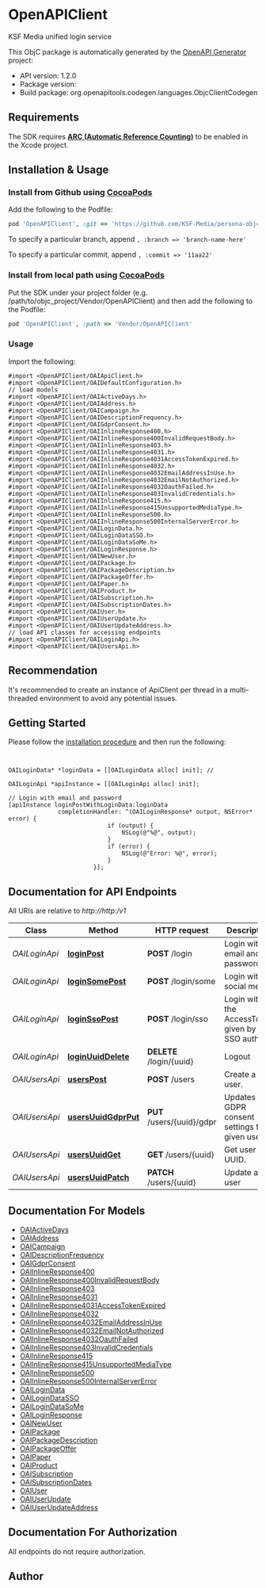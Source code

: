 # OpenAPIClient

KSF Media unified login service

This ObjC package is automatically generated by the [OpenAPI Generator](https://openapi-generator.tech) project:

- API version: 1.2.0
- Package version: 
- Build package: org.openapitools.codegen.languages.ObjcClientCodegen

## Requirements

The SDK requires [**ARC (Automatic Reference Counting)**](http://stackoverflow.com/questions/7778356/how-to-enable-disable-automatic-reference-counting) to be enabled in the Xcode project.

## Installation & Usage
### Install from Github using [CocoaPods](https://cocoapods.org/)

Add the following to the Podfile:

```ruby
pod 'OpenAPIClient', :git => 'https://github.com/KSF-Media/persona-objc-client.git'
```

To specify a particular branch, append `, :branch => 'branch-name-here'`

To specify a particular commit, append `, :commit => '11aa22'`

### Install from local path using [CocoaPods](https://cocoapods.org/)

Put the SDK under your project folder (e.g. /path/to/objc_project/Vendor/OpenAPIClient) and then add the following to the Podfile:

```ruby
pod 'OpenAPIClient', :path => 'Vendor/OpenAPIClient'
```

### Usage

Import the following:

```objc
#import <OpenAPIClient/OAIApiClient.h>
#import <OpenAPIClient/OAIDefaultConfiguration.h>
// load models
#import <OpenAPIClient/OAIActiveDays.h>
#import <OpenAPIClient/OAIAddress.h>
#import <OpenAPIClient/OAICampaign.h>
#import <OpenAPIClient/OAIDescriptionFrequency.h>
#import <OpenAPIClient/OAIGdprConsent.h>
#import <OpenAPIClient/OAIInlineResponse400.h>
#import <OpenAPIClient/OAIInlineResponse400InvalidRequestBody.h>
#import <OpenAPIClient/OAIInlineResponse403.h>
#import <OpenAPIClient/OAIInlineResponse4031.h>
#import <OpenAPIClient/OAIInlineResponse4031AccessTokenExpired.h>
#import <OpenAPIClient/OAIInlineResponse4032.h>
#import <OpenAPIClient/OAIInlineResponse4032EmailAddressInUse.h>
#import <OpenAPIClient/OAIInlineResponse4032EmailNotAuthorized.h>
#import <OpenAPIClient/OAIInlineResponse4032OauthFailed.h>
#import <OpenAPIClient/OAIInlineResponse403InvalidCredentials.h>
#import <OpenAPIClient/OAIInlineResponse415.h>
#import <OpenAPIClient/OAIInlineResponse415UnsupportedMediaType.h>
#import <OpenAPIClient/OAIInlineResponse500.h>
#import <OpenAPIClient/OAIInlineResponse500InternalServerError.h>
#import <OpenAPIClient/OAILoginData.h>
#import <OpenAPIClient/OAILoginDataSSO.h>
#import <OpenAPIClient/OAILoginDataSoMe.h>
#import <OpenAPIClient/OAILoginResponse.h>
#import <OpenAPIClient/OAINewUser.h>
#import <OpenAPIClient/OAIPackage.h>
#import <OpenAPIClient/OAIPackageDescription.h>
#import <OpenAPIClient/OAIPackageOffer.h>
#import <OpenAPIClient/OAIPaper.h>
#import <OpenAPIClient/OAIProduct.h>
#import <OpenAPIClient/OAISubscription.h>
#import <OpenAPIClient/OAISubscriptionDates.h>
#import <OpenAPIClient/OAIUser.h>
#import <OpenAPIClient/OAIUserUpdate.h>
#import <OpenAPIClient/OAIUserUpdateAddress.h>
// load API classes for accessing endpoints
#import <OpenAPIClient/OAILoginApi.h>
#import <OpenAPIClient/OAIUsersApi.h>

```

## Recommendation

It's recommended to create an instance of ApiClient per thread in a multi-threaded environment to avoid any potential issues.

## Getting Started

Please follow the [installation procedure](#installation--usage) and then run the following:

```objc


OAILoginData* *loginData = [[OAILoginData alloc] init]; // 

OAILoginApi *apiInstance = [[OAILoginApi alloc] init];

// Login with email and password
[apiInstance loginPostWithLoginData:loginData
              completionHandler: ^(OAILoginResponse* output, NSError* error) {
                            if (output) {
                                NSLog(@"%@", output);
                            }
                            if (error) {
                                NSLog(@"Error: %@", error);
                            }
                        }];

```

## Documentation for API Endpoints

All URIs are relative to *http://http:/v1*

Class | Method | HTTP request | Description
------------ | ------------- | ------------- | -------------
*OAILoginApi* | [**loginPost**](docs/OAILoginApi.md#loginpost) | **POST** /login | Login with email and password
*OAILoginApi* | [**loginSomePost**](docs/OAILoginApi.md#loginsomepost) | **POST** /login/some | Login with social media
*OAILoginApi* | [**loginSsoPost**](docs/OAILoginApi.md#loginssopost) | **POST** /login/sso | Login with the AccessToken given by the SSO auth
*OAILoginApi* | [**loginUuidDelete**](docs/OAILoginApi.md#loginuuiddelete) | **DELETE** /login/{uuid} | Logout
*OAIUsersApi* | [**usersPost**](docs/OAIUsersApi.md#userspost) | **POST** /users | Create a new user.
*OAIUsersApi* | [**usersUuidGdprPut**](docs/OAIUsersApi.md#usersuuidgdprput) | **PUT** /users/{uuid}/gdpr | Updates the GDPR consent settings for a given user.
*OAIUsersApi* | [**usersUuidGet**](docs/OAIUsersApi.md#usersuuidget) | **GET** /users/{uuid} | Get user by UUID.
*OAIUsersApi* | [**usersUuidPatch**](docs/OAIUsersApi.md#usersuuidpatch) | **PATCH** /users/{uuid} | Update a user


## Documentation For Models

 - [OAIActiveDays](docs/OAIActiveDays.md)
 - [OAIAddress](docs/OAIAddress.md)
 - [OAICampaign](docs/OAICampaign.md)
 - [OAIDescriptionFrequency](docs/OAIDescriptionFrequency.md)
 - [OAIGdprConsent](docs/OAIGdprConsent.md)
 - [OAIInlineResponse400](docs/OAIInlineResponse400.md)
 - [OAIInlineResponse400InvalidRequestBody](docs/OAIInlineResponse400InvalidRequestBody.md)
 - [OAIInlineResponse403](docs/OAIInlineResponse403.md)
 - [OAIInlineResponse4031](docs/OAIInlineResponse4031.md)
 - [OAIInlineResponse4031AccessTokenExpired](docs/OAIInlineResponse4031AccessTokenExpired.md)
 - [OAIInlineResponse4032](docs/OAIInlineResponse4032.md)
 - [OAIInlineResponse4032EmailAddressInUse](docs/OAIInlineResponse4032EmailAddressInUse.md)
 - [OAIInlineResponse4032EmailNotAuthorized](docs/OAIInlineResponse4032EmailNotAuthorized.md)
 - [OAIInlineResponse4032OauthFailed](docs/OAIInlineResponse4032OauthFailed.md)
 - [OAIInlineResponse403InvalidCredentials](docs/OAIInlineResponse403InvalidCredentials.md)
 - [OAIInlineResponse415](docs/OAIInlineResponse415.md)
 - [OAIInlineResponse415UnsupportedMediaType](docs/OAIInlineResponse415UnsupportedMediaType.md)
 - [OAIInlineResponse500](docs/OAIInlineResponse500.md)
 - [OAIInlineResponse500InternalServerError](docs/OAIInlineResponse500InternalServerError.md)
 - [OAILoginData](docs/OAILoginData.md)
 - [OAILoginDataSSO](docs/OAILoginDataSSO.md)
 - [OAILoginDataSoMe](docs/OAILoginDataSoMe.md)
 - [OAILoginResponse](docs/OAILoginResponse.md)
 - [OAINewUser](docs/OAINewUser.md)
 - [OAIPackage](docs/OAIPackage.md)
 - [OAIPackageDescription](docs/OAIPackageDescription.md)
 - [OAIPackageOffer](docs/OAIPackageOffer.md)
 - [OAIPaper](docs/OAIPaper.md)
 - [OAIProduct](docs/OAIProduct.md)
 - [OAISubscription](docs/OAISubscription.md)
 - [OAISubscriptionDates](docs/OAISubscriptionDates.md)
 - [OAIUser](docs/OAIUser.md)
 - [OAIUserUpdate](docs/OAIUserUpdate.md)
 - [OAIUserUpdateAddress](docs/OAIUserUpdateAddress.md)


## Documentation For Authorization

 All endpoints do not require authorization.


## Author




